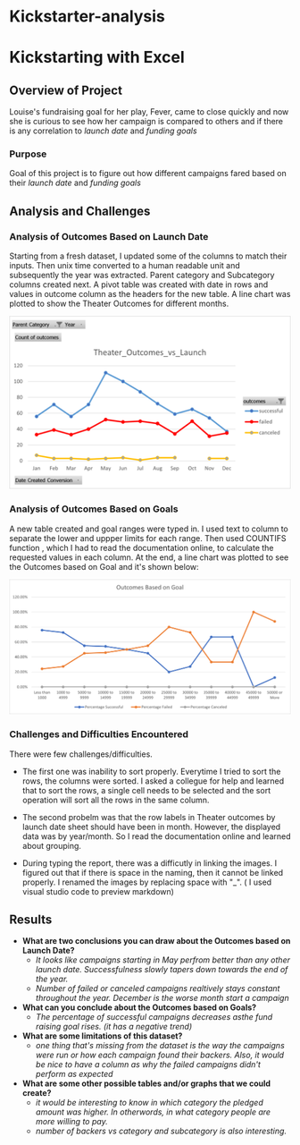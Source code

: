 # Kickstarter-analysis
# Kickstarting with Excel

## Overview of Project
Louise's fundraising goal for her play, Fever, came to close quickly and now she is curious to see how her campaign is compared to others and if there is any correlation to *launch date* and *funding goals*
### Purpose
Goal of this project is to figure out how different campaigns fared  based on their *launch date* and *funding goals*
## Analysis and Challenges
### Analysis of Outcomes Based on Launch Date
Starting from a fresh dataset, I updated some of the columns to match their inputs. Then unix time converted to a human readable unit and subsequently the year was extracted. Parent category and Subcategory columns created next. 
A pivot table was created with date in rows and values in outcome column as the headers for the new table.
A line chart was plotted to show the Theater Outcomes for different months.

![Theater_Outcomes_vs_Launch](Theater_Outcomes_vs_Launch.png)

### Analysis of Outcomes Based on Goals
A new table created and goal ranges were typed in. I used text to column to separate the lower and uppper limits for each range. Then used COUNTIFS function , which I had to read the documentation online,  to calculate the requested values in each column.
At the end, a line chart was plotted to see the Outcomes based on Goal and it's shown below: 

![Outcomes_Based_on_Goal.png](Outcomes_Based_on_Goal.png)

### Challenges and Difficulties Encountered
There were few challenges/difficulties.
- The first one was inability to sort properly. Everytime I tried to sort the rows, the columns were sorted. I asked a collegue for help and learned that to sort the rows, a single cell needs to be selected and the sort operation will sort all the rows in the same column.
- The second probelm was that the row labels in Theater outcomes by launch date sheet should have been in month. However, the displayed data was by year/month. So I read the documentation online and learned about grouping. 

- During typing the report, there was a difficutly in linking the images. I figured out that if there is space in the naming, then it cannot be linked properly. I renamed the images by replacing space with "_". ( I used visual studio code to preview markdown)

## Results
- **What are two conclusions you can draw about the Outcomes based on Launch Date?**
    - *It looks like campaigns starting in May perfrom better than any other launch date.  Successfulness slowly tapers down towards the end of the year.* 
    - *Number of failed or canceled campaigns realtively stays constant throughout the year. December is the worse month start a campaign*
- **What can you conclude about the Outcomes based on Goals?**
    - *The percentage of successful campaigns decreases asthe fund raising goal rises. (it has a negative trend)*
- **What are some limitations of this dataset?**
    - *one thing that's missing from the dataset is the way the campaigns were run or how each campaign found their backers. Also, it would be nice to have a column as why the failed campaigns didn't perform as expected*
- **What are some other possible tables and/or graphs that we could create?**
    - *it would be interesting to know in which category the pledged amount was higher. In otherwords, in what category people are more willing to pay.*
    - *number of backers vs category and subcategory is also interesting.*
